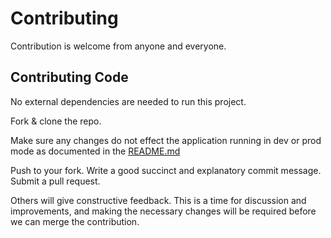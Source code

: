 # Contributing

Contribution is welcome from anyone and everyone.

## Contributing Code

No external dependencies are needed to run this project.

Fork & clone the repo. 

Make sure any changes do not effect the application running in dev or prod mode as documented in the [README.md](README.md)

Push to your fork. Write a good succinct and explanatory commit message. Submit a pull request.

Others will give constructive feedback.
This is a time for discussion and improvements,
and making the necessary changes will be required before we can
merge the contribution.